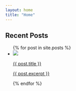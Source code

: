 ```yaml
---
layout: home
title: "Home"
---
```


<h2 class="post-list-heading">Recent Posts</h2>
<ul class="post-list">
  {% for post in site.posts %}
    <li class="post-item">
      <a class="post-link" href="{{ site.baseurl }}/blog/{{ post.url }}">
        <img class="post-image" src="{{ site.baseurl }}/blog/{{ post.image }}">
        <p class="post-text">{{ post.title }}</p>
        <p class="post-excerpt">{{ post.excerpt }}</p>
      </a>
    </li>
  {% endfor %}
</ul>
